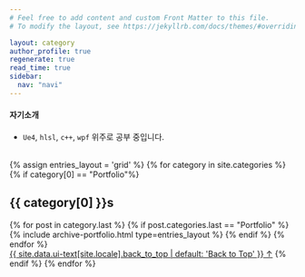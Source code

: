 ```yaml
---
# Feel free to add content and custom Front Matter to this file.
# To modify the layout, see https://jekyllrb.com/docs/themes/#overriding-theme-defaults

layout: category
author_profile: true
regenerate: true
read_time: true
sidebar:
  nav: "navi"
---
```


#### 자기소개

+ ```Ue4```, ```hlsl```, ```c++```, ```wpf``` 위주로 공부 중입니다. 



<br/>

<div>
{% assign entries_layout = 'grid' %}
{% for category in site.categories %}
  {% if category[0] == "Portfolio"%}
      <h2 class="archive__subtitle">{{ category[0] }}s</h2>
      <div class="entries-{{ entries_layout }}">
        {% for post in category.last %}
          {% if post.categories.last == "Portfolio" %}
           {% include archive-portfolio.html type=entries_layout %}
          {% endif %}
        {% endfor %}
      </div>
      <a href="#page-title" class="back-to-top">{{ site.data.ui-text[site.locale].back_to_top | default: 'Back to Top' }} &uarr;</a>
  {% endif %}
{% endfor %}
</div>
